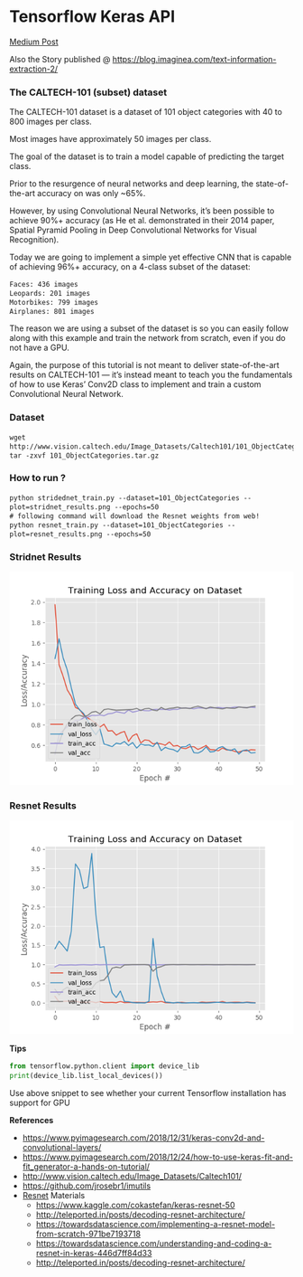 # Tensorflow Keras API

[Medium Post](https://medium.com/@mageswaran1989/text-information-extraction-2b4a976409ed)

Also the Story published @ https://blog.imaginea.com/text-information-extraction-2/

### The CALTECH-101 (subset) dataset

The CALTECH-101 dataset is a dataset of 101 object categories with 40 to 800 images per class.

Most images have approximately 50 images per class.

The goal of the dataset is to train a model capable of predicting the target class.

Prior to the resurgence of neural networks and deep learning, the state-of-the-art accuracy on was only ~65%.

However, by using Convolutional Neural Networks, it’s been possible to achieve 90%+ accuracy (as He et al. 
demonstrated in their 2014 paper, Spatial Pyramid Pooling in Deep Convolutional Networks for Visual Recognition).

Today we are going to implement a simple yet effective CNN that is capable of achieving 96%+ accuracy, on a 
4-class subset of the dataset:

    Faces: 436 images
    Leopards: 201 images
    Motorbikes: 799 images
    Airplanes: 801 images

The reason we are using a subset of the dataset is so you can easily follow along with this example and train the 
network from scratch, even if you do not have a GPU.

Again, the purpose of this tutorial is not meant to deliver state-of-the-art results on CALTECH-101 — it’s instead meant 
to teach you the fundamentals of how to use Keras’ Conv2D class to implement and train a custom Convolutional Neural Network.

### Dataset

```
wget http://www.vision.caltech.edu/Image_Datasets/Caltech101/101_ObjectCategories.tar.gz
tar -zxvf 101_ObjectCategories.tar.gz
```

### How to run ?

```
python stridednet_train.py --dataset=101_ObjectCategories --plot=stridnet_results.png --epochs=50
# following command will download the Resnet weights from web!
python resnet_train.py --dataset=101_ObjectCategories --plot=resnet_results.png --epochs=50

```

### Stridnet Results
![](stridnet_results.png)

### Resnet Results
![](resnet_results.png)

**Tips**
```python
from tensorflow.python.client import device_lib
print(device_lib.list_local_devices())
```
Use above snippet to see whether your current Tensorflow installation has support for GPU

**References**

- https://www.pyimagesearch.com/2018/12/31/keras-conv2d-and-convolutional-layers/
- https://www.pyimagesearch.com/2018/12/24/how-to-use-keras-fit-and-fit_generator-a-hands-on-tutorial/
- http://www.vision.caltech.edu/Image_Datasets/Caltech101/
- https://github.com/jrosebr1/imutils
- [Resnet](https://arxiv.org/pdf/1512.03385.pdf) Materials
    - https://www.kaggle.com/cokastefan/keras-resnet-50
    - http://teleported.in/posts/decoding-resnet-architecture/
    - https://towardsdatascience.com/implementing-a-resnet-model-from-scratch-971be7193718
    - https://towardsdatascience.com/understanding-and-coding-a-resnet-in-keras-446d7ff84d33
    - http://teleported.in/posts/decoding-resnet-architecture/
    
